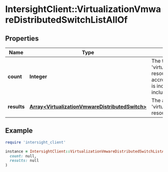 # IntersightClient::VirtualizationVmwareDistributedSwitchListAllOf

## Properties

| Name | Type | Description | Notes |
| ---- | ---- | ----------- | ----- |
| **count** | **Integer** | The total number of &#39;virtualization.VmwareDistributedSwitch&#39; resources matching the request, accross all pages. The &#39;Count&#39; attribute is included when the HTTP GET request includes the &#39;$inlinecount&#39; parameter. | [optional] |
| **results** | [**Array&lt;VirtualizationVmwareDistributedSwitch&gt;**](VirtualizationVmwareDistributedSwitch.md) | The array of &#39;virtualization.VmwareDistributedSwitch&#39; resources matching the request. | [optional] |

## Example

```ruby
require 'intersight_client'

instance = IntersightClient::VirtualizationVmwareDistributedSwitchListAllOf.new(
  count: null,
  results: null
)
```

